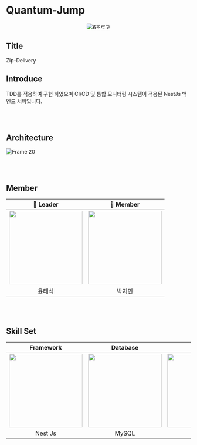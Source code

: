 # Quantum-Jump
<div align="center">
 
![6조로고](https://github.com/0110-delivery-system/.github/assets/103014298/eb40e12f-e729-496f-861a-dc0a6894fc84)


</div>

## Title

Zip-Delivery


## Introduce

TDD를 적용하여 구현 하였으며 CI/CD 및 통합 모니터링 시스템이 적용된 NestJs 백엔드 서버입니다.

<br/>
<br/>

## Architecture

![Frame 20](https://github.com/0110-delivery-system/.github/assets/103014298/ab1f704c-b1fe-40e2-a7e9-49048eaf4849)



<br/>
<br/>

## Member

<div align="center">
 
| 🧑 Leader  | 🧑 Member |
| :---:  | :---: |
 [<img src="https://avatars.githubusercontent.com/u/90764424?v=4" width = "200">](https://github.com/taesikyoon)|[<img src= "https://avatars.githubusercontent.com/u/103014298?v=4" width = "200">](https://github.com/keepinblazing)|
| 윤태식 | 박지민 | 
 
</div>

<br/>
<br/>

## Skill Set

<div align="center">

| Framework | Database | Infra | CI/CD | Test |
| :---: | :---: | :---: | :---: | :---: |
| <img src="https://d33wubrfki0l68.cloudfront.net/e937e774cbbe23635999615ad5d7732decad182a/26072/logo-small.ede75a6b.svg" width = "200">| <img src="https://images.velog.io/images/bae_mung/post/2db5f978-3851-4b52-9242-8f1e9307755b/mysql.png" width = "200" >| <img src="https://futurumresearch.com/wp-content/uploads/2020/01/aws-logo.png" width = "200" >| <img src="https://upload.wikimedia.org/wikipedia/commons/thumb/e/e3/Jenkins_logo_with_title.svg/799px-Jenkins_logo_with_title.svg.png" width = "200" > | <img src="https://heropy.blog/css/images/vendor_icons/jest.png" width = "200" > |
| Nest Js | MySQL | AWS | Jenkins | Jest |

</div>





